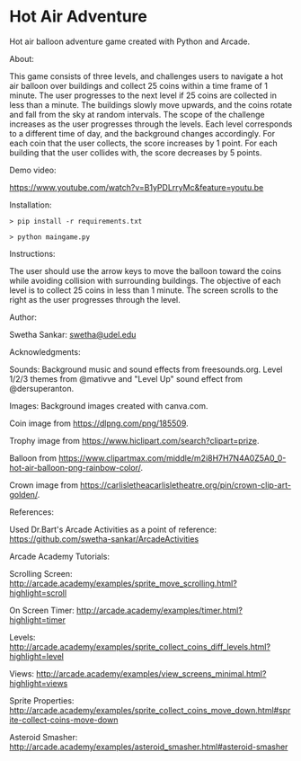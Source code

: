 # Hot Air Adventure

Hot air balloon adventure game created with Python and Arcade.

About:

This game consists of three levels, and challenges users to navigate a hot air balloon over buildings and collect 25 coins within a time frame of 1 minute.
The user progresses to the next level if 25 coins are collected in less than a minute. 
The buildings slowly move upwards, and the coins rotate and fall from the sky at random intervals. The scope of the challenge increases as the user progresses through the levels.
Each level corresponds to a different time of day, and the background changes accordingly. For each coin that the user collects, the score increases by 1 point. 
For each building that the user collides with, the score decreases by 5 points. 


Demo video: 


https://www.youtube.com/watch?v=B1yPDLrryMc&feature=youtu.be



Installation:
```
> pip install -r requirements.txt
```
```
> python maingame.py
```
Instructions:

The user should use the arrow keys to move the balloon toward the coins while avoiding collision with surrounding buildings.
The objective of each level is to collect 25 coins in less than 1 minute. The screen scrolls to the right as the user progresses through the level.

Author:

Swetha Sankar: swetha@udel.edu

Acknowledgments:

Sounds: Background music and sound effects from freesounds.org. Level 1/2/3 themes from @mativve and "Level Up" sound effect from @dersuperanton. 

Images: Background images created with canva.com.

Coin image from https://dlpng.com/png/185509. 

Trophy image from https://www.hiclipart.com/search?clipart=prize. 

Balloon from https://www.clipartmax.com/middle/m2i8H7H7N4A0Z5A0_0-hot-air-balloon-png-rainbow-color/. 

Crown image from https://carlisletheacarlisletheatre.org/pin/crown-clip-art-golden/. 

References:

Used Dr.Bart's Arcade Activities as a point of reference: https://github.com/swetha-sankar/ArcadeActivities

Arcade Academy Tutorials:

Scrolling Screen: http://arcade.academy/examples/sprite_move_scrolling.html?highlight=scroll

On Screen Timer: http://arcade.academy/examples/timer.html?highlight=timer

Levels: http://arcade.academy/examples/sprite_collect_coins_diff_levels.html?highlight=level

Views: http://arcade.academy/examples/view_screens_minimal.html?highlight=views

Sprite Properties: http://arcade.academy/examples/sprite_collect_coins_move_down.html#sprite-collect-coins-move-down

Asteroid Smasher: http://arcade.academy/examples/asteroid_smasher.html#asteroid-smasher